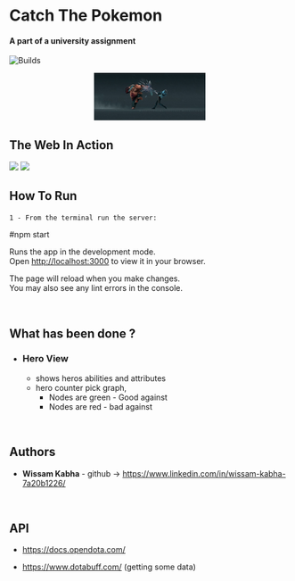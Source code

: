 # Catch The Pokemon

#### A part of a university assignment

![Builds](https://github.com/project-chip/connectedhomeip/workflows/Builds/badge.svg)

<p align="center">
<img  src="https://github.com/Wissam111/Dota2-Website/blob/master/src/imgs/pa.gif" width="200px">
</p>

## The Web In Action

<img src="https://github.com/Wissam111/Dota2-Website/blob/master/src/imgs/v1.mkv" width="300px">
<img src="https://github.com/Wissam111/Dota2-Website/blob/master/src/imgs/v2.mkv" width="300px">

</br>

## How To Run

`1 - From the terminal run the server: `

#npm start

Runs the app in the development mode.\
Open [http://localhost:3000](http://localhost:3000) to view it in your browser.

The page will reload when you make changes.\
You may also see any lint errors in the console.

</br>

## What has been done ?

- ### Hero View

  - shows heros abilities and attributes
  - hero counter pick graph,
    - Nodes are green - Good against
    - Nodes are red - bad against

</br>

## Authors

- **Wissam Kabha** - github -> https://www.linkedin.com/in/wissam-kabha-7a20b1226/

</br>

## API

- https://docs.opendota.com/

- https://www.dotabuff.com/ (getting some data)
